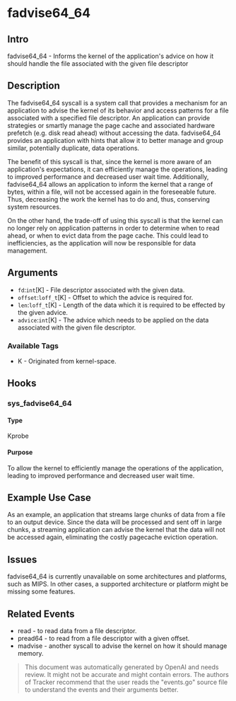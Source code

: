  
# fadvise64_64

## Intro
fadvise64_64 - Informs the kernel of the application's advice on how it should handle the file associated with the given file descriptor

## Description
The fadvise64_64 syscall is a system call that provides a mechanism for an application to advise the kernel of its behavior and access patterns for a file associated with a specified file descriptor. An application can provide strategies or smartly manage the page cache and associated hardware prefetch (e.g. disk read ahead) without accessing the data. fadvise64_64 provides an application with hints that allow it to better manage and group similar, potentially duplicate, data operations. 

The benefit of this syscall is that, since the kernel is more aware of an application's expectations, it can efficiently manage the operations, leading to improved performance and decreased user wait time. Additionally, fadvise64_64 allows an application to inform the kernel that a range of bytes, within a file, will not be accessed again in the foreseeable future. Thus, decreasing the work the kernel has to do and, thus, conserving system resources. 

On the other hand, the trade-off of using this syscall is that the kernel can no longer rely on application patterns in order to determine when to read ahead, or when to evict data from the page cache. This could lead to inefficiencies, as the application will now be responsible for data management.

## Arguments
* `fd`:`int`[K] - File descriptor associated with the given data. 
* `offset`:`loff_t`[K] - Offset to which the advice is required for.
* `len`:`loff_t`[K] - Length of the data which it is required to be effected by the given advice.
* `advice`:`int`[K] - The advice which needs to be applied on the data associated with the given file descriptor. 

### Available Tags
* K - Originated from kernel-space.

## Hooks
### sys_fadvise64_64
#### Type
Kprobe 
#### Purpose
To allow the kernel to efficiently manage the operations of the application, leading to improved performance and decreased user wait time. 

## Example Use Case
As an example, an application that streams large chunks of data from a file to an output device. Since the data will be processed and sent off in large chunks, a streaming application can advise the kernel that the data will not be accessed again, eliminating the costly pagecache eviction operation.

## Issues
fadvise64_64 is currently unavailable on some architectures and platforms, such as MIPS. In other cases, a supported architecture or platform might be missing some features.

## Related Events
* read - to read data from a file descriptor.
* pread64 - to read from a file descriptor with a given offset.
* madvise - another syscall to advise the kernel on how it should manage memory.

> This document was automatically generated by OpenAI and needs review. It might
> not be accurate and might contain errors. The authors of Tracker recommend that
> the user reads the "events.go" source file to understand the events and their
> arguments better.
